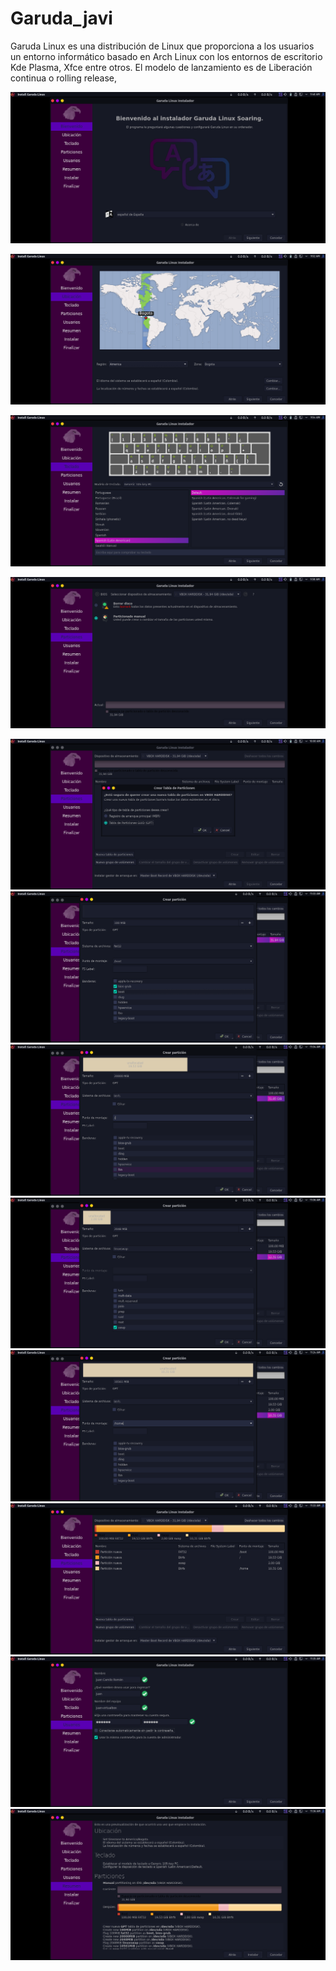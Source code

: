 # Garuda_javi
Garuda Linux es una distribución de Linux que proporciona a los usuarios un entorno informático basado en Arch Linux con los entornos de escritorio Kde Plasma, Xfce entre otros.​ El modelo de lanzamiento es de Liberación continua o rolling release,

![Bienvenida](/Capturas/1.png)

![Bienvenida](/Capturas/2.png)

![](/Capturas/3.png)

![](/Capturas/4.png)

![](/Capturas/5.png)
![](/Capturas/6.png)
![](/Capturas/7.png)
![](/Capturas/8.png)
![](/Capturas/9.png)
![](/Capturas/10.png)
![](/Capturas/11.png)
![](/Capturas/12.png)
